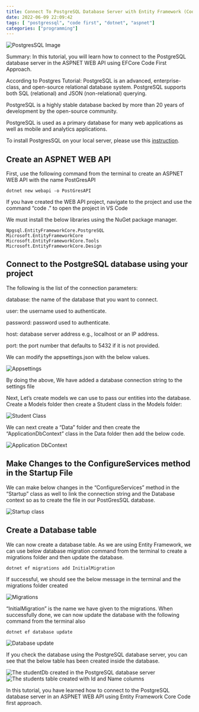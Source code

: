 ```yaml
---
title: Connect To PostgreSQL Database Server with Entity Framework (Code First Approach)
date: 2022-06-09 22:09:42
tags: [ "postgressql", "code first", "dotnet", "aspnet"]
categories: ["programming"]
---
```


<img src="https://res.cloudinary.com/virifortissimi/image/upload/v1654973326/1_XIMVb4ZQRfSS4ZnI6WfH0Q.jpg" class="" width="auto" height="auto" alt="PostgresSQL Image" />

Summary: In this tutorial, you will learn how to connect to the PostgreSQL database server in the ASPNET WEB API using EFCore Code First Approach.

According to Postgres Tutorial: PostgreSQL is an advanced, enterprise-class, and open-source relational database system. PostgreSQL supports both SQL (relational) and JSON (non-relational) querying.
<!-- more -->
PostgreSQL is a highly stable database backed by more than 20 years of development by the open-source community.

PostgreSQL is used as a primary database for many web applications as well as mobile and analytics applications.

To install PostgresSQL on your local server, please use this [instruction](https://www.postgresqltutorial.com/postgresql-getting-started/).


## Create an ASPNET WEB API

First, use the following command from the terminal to create an ASPNET WEB API with the name PostGresAPI

```
dotnet new webapi -o PostGresAPI
```

If you have created the WEB API project, navigate to the project and use the command “code .” to open the project in VS Code

We must install the below libraries using the NuGet package manager.

```
Npgsql.EntityFrameworkCore.PostgreSQL
Microsoft.EntityFrameworkCore
Microsoft.EntityFrameworkCore.Tools
Microsoft.EntityFrameworkCore.Design
```

## Connect to the PostgreSQL database using your project

The following is the list of the connection parameters:

database: the name of the database that you want to connect.

user: the username used to authenticate.

password: password used to authenticate.

host: database server address e.g., localhost or an IP address.

port: the port number that defaults to 5432 if it is not provided.

We can modify the appsettings.json with the below values.

<img src="https://res.cloudinary.com/virifortissimi/image/upload/v1654973325/1_2RDwhJKPZE8PBqg-D-m34A.png" class="" width="auto" height="auto" alt="Appsettings" />

By doing the above, We have added a database connection string to the settings file

Next, Let’s create models we can use to pass our entities into the database. Create a Models folder then create a Student class in the Models folder:

<img src="https://res.cloudinary.com/virifortissimi/image/upload/v1654973325/1_gQxalA81yB4TLPmVjquhAQ.png" class="" width="auto" height="auto" alt="Student Class" />

We can next create a “Data” folder and then create the “ApplicationDbContext” class in the Data folder then add the below code.

<img src="https://res.cloudinary.com/virifortissimi/image/upload/v1654973325/1_ACYYmk4j2daFnCDz8Kwe7w.png" class="" width="auto" height="auto" alt="Application DbContext" />

## Make Changes to the ConfigureServices method in the Startup File

We can make below changes in the “ConfigureServices” method in the “Startup” class as well to link the connection string and the Database context so as to create the file in our PostGresSQL database.

<img src="https://res.cloudinary.com/virifortissimi/image/upload/v1654973325/1_kQrah0iq4NH_0ZPsP-qpVA.png" class="" width="auto" height="auto" alt="Startup class" />

## Create a Database table

We can now create a database table. As we are using Entity Framework, we can use below database migration command from the terminal to create a migrations folder and then update the database.

```
dotnet ef migrations add InitialMigration
```


If successful, we should see the below message in the terminal and the migrations folder created

<img src="https://res.cloudinary.com/virifortissimi/image/upload/v1654973325/1_DgePqxcwbHPbj4YY5NNcwA.png" class="" width="auto" height="auto" alt="Migrations" />

“InitialMigration” is the name we have given to the migrations. When successfully done, we can now update the database with the following command from the terminal also

```
dotnet ef database update
```

<img src="https://res.cloudinary.com/virifortissimi/image/upload/v1654973325/1_nDO35__sQnC4nnft6VGPNA.png" class="" width="auto" height="auto" alt="Database update" />

If you check the database using the PostgreSQL database server, you can see that the below table has been created inside the database.

<img src="https://res.cloudinary.com/virifortissimi/image/upload/v1654973326/1_Uex5nCXwaAqaTfQ2SvQ9Qg.png" class="" width="auto" height="auto" alt="The studentDb created in the PostgreSQL database server" />

<img src="https://res.cloudinary.com/virifortissimi/image/upload/v1654973327/1_LAhO6LN8uIePC1K67ULL-A.png" class="" width="auto" height="auto" alt="The students table created with Id and Name columns" />

In this tutorial, you have learned how to connect to the PostgreSQL database server in an ASPNET WEB API using Entity Framework Core Code first approach.

<script async src="https://pagead2.googlesyndication.com/pagead/js/adsbygoogle.js?client=ca-pub-7334225597653931"
     crossorigin="anonymous"></script>